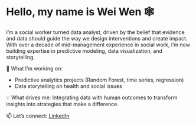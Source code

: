 # Hello, my name is Wei Wen 🕸

I’m a social worker turned data analyst, driven by the belief that evidence and data should guide the way we design interventions and create impact. With over a decade of mid-management experience in social work, I’m now building expertise in predictive modeling, data visualization, and storytelling.

🌱 What I’m working on:
* Predictive analytics projects (Random Forest, time series, regression)
* Data storytelling on health and social issues

💡 What drives me: Integrating data with human outcomes to transform insights into strategies that make a difference.

📫 Let’s connect: [LinkedIn](https://www.linkedin.com/in/t-weiwenn)
